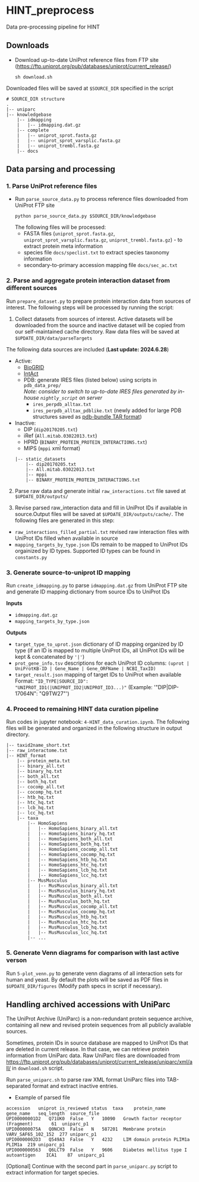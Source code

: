 # HINT_preprocess
Data pre-processing pipeline for HINT

## Downloads

* Download up-to-date UniProt reference files from FTP site (https://ftp.uniprot.org/pub/databases/uniprot/current_release/)

  ```
  sh download.sh
  ```
Downloaded files will be saved at `$SOURCE_DIR` specified in the script

```
# SOURCE_DIR structure
.
|-- uniparc
|-- knowledgebase
    |-- idmapping
    |   |-- idmapping.dat.gz
    |-- complete
    |   |-- uniprot_sprot.fasta.gz  
    |   |-- uniprot_sprot_varsplic.fasta.gz  
    |   |-- uniprot_trembl.fasta.gz
    |-- docs
```

## Data parsing and processing

### 1. Parse UniProt reference files
* Run `parse_source_data.py` to process reference files downloaded from UniProt FTP site
    ```
    python parse_source_data.py $SOURCE_DIR/knowledgebase
    ```
    The following files will be processed:
    * FASTA files (`uniprot_sprot.fasta.gz`, `uniprot_sprot_varsplic.fasta.gz`, `uniprot_trembl.fasta.gz`) - to extract protein meta information
    * species file `docs/speclist.txt` to extract species taxonomy information
    * secondary-to-primary accession mapping file `docs/sec_ac.txt`

### 2. Parse and aggregate protein interaction dataset from different sources

Run `prepare_dataset.py` to prepare protein interaction data from sources of interest. The following steps will be processed by running the script:
1. Collect datasets from sources of interest. Active datasets will be downloaded from the source and inactive dataset will be copied from our self-maintained cache directory. Raw data files will be saved at `$UPDATE_DIR/data/parseTargets`

The following data sources are included (**Last update: 2024.6.28**)
* Active:
  * [BioGRID](https://downloads.thebiogrid.org/Download/BioGRID/Latest-Release/BIOGRID-ALL-LATEST.mitab.zip)
  * [IntAct](https://ftp.ebi.ac.uk/pub/databases/intact/current/psimitab/intact.zip)
  * PDB: generate IRES files (listed below) using scripts in `pdb_data_prep/`  
*Note: consider to switch to up-to-date IRES files generated by in-house `nightly_script` on server*
    * `ires_perpdb_alltax.txt`
    * `ires_perpdb_alltax_pdblike.txt` (newly added for large PDB structures saved as [pdb-bundle TAR format](https://www.rcsb.org/docs/general-help/structures-without-legacy-pdb-format-files))
* Inactive:
  * DIP (`dip20170205.txt`)
  * iRef (`All.mitab.03022013.txt`)
  * HPRD (`BINARY_PROTEIN_PROTEIN_INTERACTIONS.txt`)
  * MIPS (`mppi` xml format)
  ```
  |-- static_datasets
      |-- dip20170205.txt
      |-- All.mitab.03022013.txt
      |-- mppi
      |-- BINARY_PROTEIN_PROTEIN_INTERACTIONS.txt
  ```
2. Parse raw data and generate initial `raw_interactions.txt` file saved at `$UPDATE_DIR/outputs/`

3. Revise parsed raw_interaction data and fill in UniProt IDs if available in source.Output files will be saved at `$UPDATE_DIR/outputs/cache/`. The following files are generated in this step:
  * `raw_interactions_filled_partial.txt` revised raw interaction files with UniProt IDs filled when available in source
  * `mapping_targets_by_type.json` IDs remain to be mapped to UniProt IDs orgainized by ID types. Supported ID types can be found in `constants.py`

### 3. Generate source-to-uniprot ID mapping

Run `create_idmapping.py` to parse `idmapping.dat.gz` from UniProt FTP site and generate ID mapping dictionary from source IDs to UniProt IDs

**Inputs**
* `idmapping.dat.gz`
* `mapping_targets_by_type.json`

**Outputs**
* `target_type_to_uprot.json` dictionary of ID mapping organized by ID type (if an ID is mapped to multiple UniProt IDs, all UniProt IDs will be kept & concatenated by `'|'`)
* `prot_gene_info.tsv` descriptions for each UniProt ID columns: `(uprot | UniProtKB-ID | Gene_Name | Gene_ORFName | NCBI_TaxID)`
* `target_result.json` mapping of target IDs to UniProt when available  
Format: `"ID_TYPE|SOURCE_ID": "UNIPROT_ID1(|UNIPROT_ID2|UNIPROT_ID3...)"` (Example: '"DIP|DIP-17064N": "Q9TW27"')

### 4. Proceed to remaining HINT data curation pipeline

Run codes in jupyter notebook: `4-HINT_data_curation.ipynb`. The following files will be generated and organized in the following structure in output directory.

```
|-- taxid2name_short.txt
|-- raw_interactome.txt
|-- HINT_format
    |-- protein_meta.txt
    |-- binary_all.txt
    |-- binary_hq.txt
    |-- both_all.txt
    |-- both_hq.txt
    |-- cocomp_all.txt
    |-- cocomp_hq.txt
    |-- htb_hq.txt
    |-- htc_hq.txt
    |-- lcb_hq.txt
    |-- lcc_hq.txt
    |-- taxa
        |-- HomoSapiens
        |   |-- HomoSapiens_binary_all.txt
        |   |-- HomoSapiens_binary_hq.txt
        |   |-- HomoSapiens_both_all.txt
        |   |-- HomoSapiens_both_hq.txt
        |   |-- HomoSapiens_cocomp_all.txt
        |   |-- HomoSapiens_cocomp_hq.txt
        |   |-- HomoSapiens_htb_hq.txt
        |   |-- HomoSapiens_htc_hq.txt
        |   |-- HomoSapiens_lcb_hq.txt
        |   |-- HomoSapiens_lcc_hq.txt
        |-- MusMusculus
        |   |-- MusMusculus_binary_all.txt
        |   |-- MusMusculus_binary_hq.txt
        |   |-- MusMusculus_both_all.txt
        |   |-- MusMusculus_both_hq.txt
        |   |-- MusMusculus_cocomp_all.txt
        |   |-- MusMusculus_cocomp_hq.txt
        |   |-- MusMusculus_htb_hq.txt
        |   |-- MusMusculus_htc_hq.txt
        |   |-- MusMusculus_lcb_hq.txt
        |   |-- MusMusculus_lcc_hq.txt
        |-- ...
```
### 5. Generate Venn diagrams for comparison with last active verson

Run `5-plot_venn.py` to generate venn diagrams of all interaction sets for human and yeast. By default the plots will be saved as PDF files in `$UPDATE_DIR/figures` (Modify path specs in script if necessary).

## Handling archived accessions with UniParc

The UniProt Archive (UniParc) is a non-redundant protein sequence archive,
containing all new and revised protein sequences from all publicly available 
sources. 

Sometimes, protein IDs in source database are mapped to UniProt IDs that are deleted in current release. 
In that case, we can retrieve protein information from UniParc data. Raw UniParc files are downloaded from https://ftp.uniprot.org/pub/databases/uniprot/current_release/uniparc/xml/all/ in `download.sh` script.

Run `parse_uniparc.sh` to parse raw XML format UniParc files into TAB-separated format and extract inactive entries.

* Example of parsed file
```
accession	uniprot	is_reviewed	status	taxa	protein_name	gene_name	seq_length	source_file
UPI00000001D2	Q71UK0	False	Y	10090	Growth factor receptor (Fragment)		61	uniparc_p1
UPI000000075A	Q0NCH3	False	N	587201	Membrane protein	VARV_SAF65_102_152	277	uniparc_p1
UPI00000002D3	Q549A3	False	Y	4232	LIM domain protein PLIM1a	PLIM1a	219	uniparc_p1
UPI0000000563	Q6LCT9	False	Y	9606	Diabetes mellitus type I autoantigen	ICA1	87	uniparc_p1
```

[Optional] Continue with the second part in `parse_uniparc.py` script to extract information for target species.